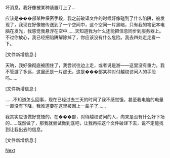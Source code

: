 坏消息，我好像被某种装置盯上了...

应该是���部某种保密手段，我之前破译文件的时候好像碰到了什么陷阱，被发现了，我现在好像被传送到了一个空间中，这个空间一片黑暗，只有我的笔记本电脑在发光，我感觉我悬浮在空中……天知道我为什么还能把信息同步到服务器上。不过你放心，我已经把陷阱解除掉了，你应该没有什么危险。我去四处走走看一下。

[文件新增信息:]

天呐，我好像彻底被困住了，我尝试往边上走，或者说是游——这里没有重力。我不管游了多远，这里还是一片虚无，这是���部某种对付越权访问人的手段吗……

[文件新增信息:]

……不知道怎么回事，现在已经过去三天的时间了我不感觉饿，甚至我电脑的电量一直没有下降，我难道要在这里被困上一辈子了……

我其实应该做好觉悟的，在���部，对待越权访问的人，向来是没有什么好下场的……既然做了，那我就尝试做到底吧，让我再把这个文件破译下去，说不定能找到让我出去的信息。

[文件新增信息:]

[Next](https://github.com/ziyangz5/Project-Zel/tree/8b931813b131134eb373c48371f7f99ad7540189 "Next")